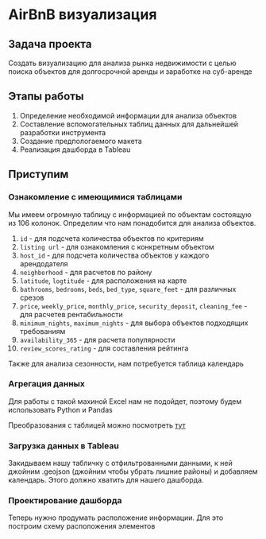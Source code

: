 # AirBnB визуализация

## Задача проекта

Создать визуализацию для анализа рынка недвижимости с целью поиска объектов для долгосрочной аренды и заработке на суб-аренде

## Этапы работы

1. Определение необходимой информации для анализа объектов
2. Составление вспомогательных таблиц данных для дальнейшей разработки инструмента
3. Создание предпологаемого макета
4. Реализация дашборда в Tableau

## Приступим

### Ознакомление с имеющимися таблицами

Мы имеем огромную таблицу с информацией по объектам состоящую из 106 колонок.
Определим что нам понадобится для анализа объектов.

1. `id` - для подсчета количества объектов по критериям
2. `listing url` - для ознакомления с конкретным объектом
3. `host_id` - для подсчета количества объектов у каждого арендодателя
4. `neighborhood` - для расчетов по району
5. `latitude`, `logtitude` - для расположения на карте
6. `bathrooms`, `bedrooms`, `beds`, `bed_type`, `square_feet` - для различных срезов
7. `price`, `weekly_price`, `monthly_price`, `security_deposit`, `cleaning_fee` - для расчетев рентабильности
8. `minimum_nights`, `maximum_nights` - для выбора объектов подходящих требованиям
9. `availability_365` - для расчета популярности
10. `review_scores_rating` - для составления рейтинга

Также для анализа сезонности, нам потребуется таблица календарь

### Агрегация данных

Для работы с такой махиной Excel нам не подойдет, поэтому будем использовать Python и Pandas

Преобразования с таблицей можно посмотреть [тут](m3fin_prep.ipynb)

### Загрузка данных в Tableau

Закидываем нашу табличку с отфильтрованными данными, к ней джойним .geojson (джойним чтобы убрать лишние районы) и добавляем календарь.
Этого должно хватить для нашего дашборда.

### Проектирование дашборда

Теперь нужно продумать расположение информации. Для это построим схему расположения элементов
